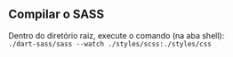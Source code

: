 ## Compilar o SASS

Dentro do diretório raiz, execute o comando (na aba shell):  
`./dart-sass/sass --watch ./styles/scss:./styles/css`